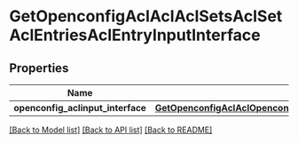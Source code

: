# GetOpenconfigAclAclAclSetsAclSetAclEntriesAclEntryInputInterface

## Properties
Name | Type | Description | Notes
------------ | ------------- | ------------- | -------------
**openconfig_aclinput_interface** | [**GetOpenconfigAclAclOpenconfigaclaclAclsetsAclentriesInputinterface**](GetOpenconfigAclAclOpenconfigaclaclAclsetsAclentriesInputinterface.md) |  | [optional] 

[[Back to Model list]](../README.md#documentation-for-models) [[Back to API list]](../README.md#documentation-for-api-endpoints) [[Back to README]](../README.md)


